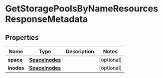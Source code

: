 

# GetStoragePoolsByNameResourcesResponseMetadata


## Properties

Name | Type | Description | Notes
------------ | ------------- | ------------- | -------------
**space** | [**SpaceInodes**](SpaceInodes.md) |  |  [optional]
**inodes** | [**SpaceInodes**](SpaceInodes.md) |  |  [optional]




